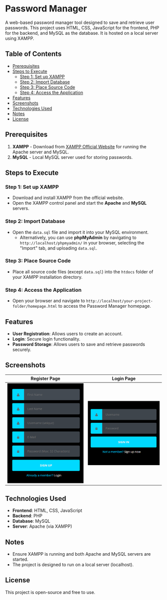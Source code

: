 # Password Manager

A web-based password manager tool designed to save and retrieve user passwords. This project uses HTML, CSS, JavaScript for the frontend, PHP for the backend, and MySQL as the database. It is hosted on a local server using XAMPP.

## Table of Contents

- [Prerequisites](#prerequisites)
- [Steps to Execute](#steps-to-execute)
  - [Step 1: Set up XAMPP](#step-1-set-up-xampp)
  - [Step 2: Import Database](#step-2-import-database)
  - [Step 3: Place Source Code](#step-3-place-source-code)
  - [Step 4: Access the Application](#step-4-access-the-application)
- [Features](#features)
- [Screenshots](#screenshots)
- [Technologies Used](#technologies-used)
- [Notes](#notes)
- [License](#license)

## Prerequisites

1. **XAMPP** - Download from [XAMPP Official Website](https://www.apachefriends.org/download.html) for running the Apache server and MySQL.
2. **MySQL** - Local MySQL server used for storing passwords.

## Steps to Execute

### Step 1: Set up XAMPP
- Download and install XAMPP from the official website.
- Open the XAMPP control panel and start the **Apache** and **MySQL** servers.

### Step 2: Import Database
- Open the `data.sql` file and import it into your MySQL environment.
  - Alternatively, you can use **phpMyAdmin** by navigating to `http://localhost/phpmyadmin/` in your browser, selecting the "Import" tab, and uploading `data.sql`.

### Step 3: Place Source Code
- Place all source code files (except `data.sql`) into the `htdocs` folder of your XAMPP installation directory.

### Step 4: Access the Application
- Open your browser and navigate to `http://localhost/your-project-folder/homepage.html` to access the Password Manager homepage.

## Features

- **User Registration**: Allows users to create an account.
- **Login**: Secure login functionality.
- **Password Storage**: Allows users to save and retrieve passwords securely.

## Screenshots

| **Register Page**                           | **Login Page**                           |
|---------------------------------------------|------------------------------------------|
| ![Register Page](Screenshots/register_page.png) | ![Login Page](Screenshots/login_page.png) |

## Technologies Used

- **Frontend**: HTML, CSS, JavaScript
- **Backend**: PHP
- **Database**: MySQL
- **Server**: Apache (via XAMPP)

## Notes

- Ensure XAMPP is running and both Apache and MySQL servers are started.
- The project is designed to run on a local server (localhost).

## License

This project is open-source and free to use.
